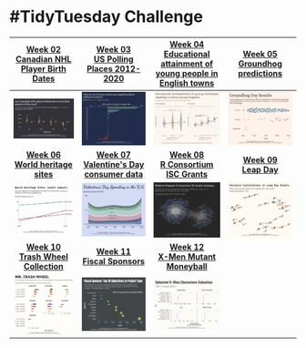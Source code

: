 # #TidyTuesday Challenge

<!-- table header, followed by pictures link -->

|                                                                 [Week 02<br>Canadian NHL Player Birth Dates](https://github.com/poncest/tidytuesday/tree/main/2024/Week_02)                                                                  | [Week 03](https://github.com/poncest/tidytuesday/tree/main/2024/Week_03)[<br>](https://github.com/poncest/tidytuesday/tree/main/2024/Week_02)[US Polling Places 2012-2020](https://github.com/poncest/tidytuesday/tree/main/2024/Week_03) | [Week 04](https://github.com/poncest/tidytuesday/tree/main/2024/Week_04)[<br>](https://github.com/poncest/tidytuesday/tree/main/2024/Week_02)[Educational attainment of young people in English towns](https://github.com/poncest/tidytuesday/tree/main/2024/Week_04) | [Week 05](https://github.com/poncest/tidytuesday/tree/main/2024/Week_05)[<br>](https://github.com/poncest/tidytuesday/tree/main/2024/Week_02)[Groundhog predictions](https://github.com/poncest/tidytuesday/tree/main/2024/Week_05) |
|:--------------------------------------------------------------------------------------------------------------------------------------------------------------------------------------------------------------------------------------------:|:-----------------------------------------------------------------------------------------------------------------------------------------------------------------------------------------------------------------------------------------:|:---------------------------------------------------------------------------------------------------------------------------------------------------------------------------------------------------------------------------------------------------------------------:|:-----------------------------------------------------------------------------------------------------------------------------------------------------------------------------------------------------------------------------------:|
|                                                                                                      ![](Week_02/2024_02.png "Week 02")                                                                                                      |                                                                                                    ![](Week_03/2024_03.png "week 03")                                                                                                     |                                                                                                                  ![](Week_04/2024_04.png "week 04")                                                                                                                   |                                                                                                 ![](Week_05/2024_05.png "week 05")                                                                                                  |
|                                                                   [**Week 06**<br>**World heritage sites**](https://github.com/poncest/tidytuesday/tree/main/2024/Week_06)                                                                   |                                                             [**Week 07**<br>**Valentine's Day consumer data**](https://github.com/poncest/tidytuesday/tree/main/2024/Week_07)                                                             |                                                                              [**Week 08**<br>**R Consortium ISC Grants**](https://github.com/poncest/tidytuesday/tree/main/2024/Week_08)                                                                              |                                                                    [**Week 09**<br>**Leap Day**](https://github.com/poncest/tidytuesday/tree/main/2024/Week_09)                                                                     |
|                                                                                                      ![](Week_06/2024_06.png "week 06")                                                                                                      |                                                                                                    ![](Week_07/2024_07.png "week 07")                                                                                                     |                                                                                                                  ![](Week_08/2024_08.png "week 08")                                                                                                                   |                                                                                                 ![](Week_09/2024_09.png "week 09")                                                                                                  |
| [**Week 10**](https://github.com/poncest/tidytuesday/tree/main/2024/Week_10)[<br>](https://github.com/poncest/tidytuesday/tree/main/2024/Week_06)[**Trash Wheel Collection**](https://github.com/poncest/tidytuesday/tree/main/2024/Week_10) |   [**Week 11**](https://github.com/poncest/tidytuesday/tree/main/2024/Week_11)[<br>](https://github.com/poncest/tidytuesday/tree/main/2024/Week_06)[**Fiscal Sponsors**](https://github.com/poncest/tidytuesday/tree/main/2024/Week_11)   |             [**Week 12**](https://github.com/poncest/tidytuesday/tree/main/2024/Week_12)[<br>](https://github.com/poncest/tidytuesday/tree/main/2024/Week_06)[**X-Men Mutant Moneyball**](https://github.com/poncest/tidytuesday/tree/main/2024/Week_12)              |                                                                                                                                                                                                                                     |
|                                                                                                      ![](Week_10/2024_10.png "week 10")                                                                                                      |                                                                                                    ![](Week_11/2024_11.png "week 11")                                                                                                     |                                                                                                                  ![](Week_12/2024_12.png "week 12")                                                                                                                   |                                                                                                                                                                                                                                     |
